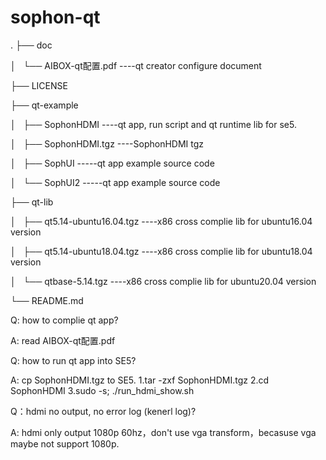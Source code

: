 # sophon-qt

.
├── doc

│   └── AIBOX-qt配置.pdf  ----qt creator configure document

├── LICENSE

├── qt-example

│   ├── SophonHDMI        ----qt app, run script and qt runtime lib for se5. 

│   ├── SophonHDMI.tgz    ----SophonHDMI tgz

│   ├── SophUI     -----qt app example source code

│   └── SophUI2    -----qt app example source code 

├── qt-lib

│   ├── qt5.14-ubuntu16.04.tgz   ----x86 cross complie lib for ubuntu16.04 version

│   ├── qt5.14-ubuntu18.04.tgz   ----x86 cross complie lib for ubuntu18.04 version

│   └── qtbase-5.14.tgz          ----x86 cross complie lib for ubuntu20.04 version

└── README.md



Q: how to complie qt app?

A: read AIBOX-qt配置.pdf

Q: how to run qt app into SE5?

A: cp SophonHDMI.tgz to SE5. 
   1.tar -zxf SophonHDMI.tgz 
   2.cd SophonHDMI
   3.sudo -s; ./run_hdmi_show.sh

Q：hdmi no output, no error log (kenerl log)?

A: hdmi only output 1080p 60hz，don't use vga transform，becasuse vga maybe not support 1080p.  

